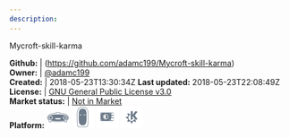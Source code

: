```yaml
---
description: 
---
```

Mycroft-skill-karma



**Github:** | (https://github.com/adamc199/Mycroft-skill-karma)  
**Owner:** | [@adamc199](https://github.com/adamc199)  
**Created:** | 2018-05-23T13:30:34Z  **Last updated:** 2018-05-23T22:08:49Z  
**License:** | [GNU General Public License v3.0](https://api.github.com/licenses/gpl-3.0)  
**Market status:** | [Not in Market](https://market.mycroft.ai/skill/)  
**Platform:**   ![](.gitbook/assets/mark-1-icon.png)  ![](.gitbook/assets/mark-2-icon.png)  ![](.gitbook/assets/picroft-icon.png)  ![](.gitbook/assets/kde.png)   
